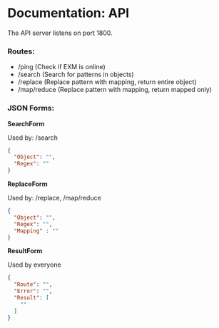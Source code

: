 # Documentation: API

The API server listens on port 1800.

### Routes:

- /ping         (Check if EXM is online)
- /search       (Search for patterns in objects)
- /replace      (Replace pattern with mapping, return entire object)
- /map/reduce   (Replace pattern with mapping, return mapped only)

### JSON Forms:

**SearchForm**

Used by: /search
```json
{
  "Object": "",
  "Regex": ""
}
```

**ReplaceForm**

Used by: /replace, /map/reduce
```json
{
  "Object": "",
  "Regex": "",
  "Mapping" : ""
}
```

**ResultForm**

Used by everyone
```json
{
  "Route": "",
  "Error": "",
  "Result": [
    ""
  ]
}
```
